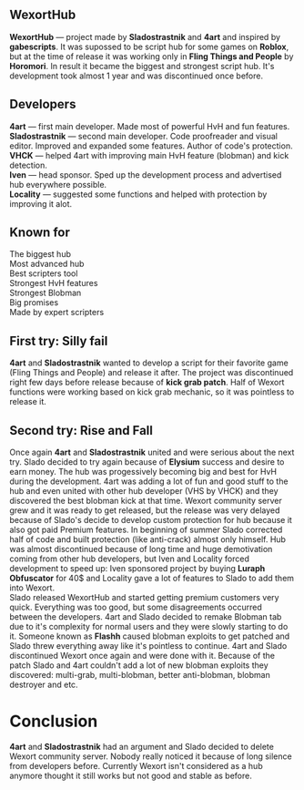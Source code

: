 ## WexortHub
**WexortHub** — project made by **Sladostrastnik** and **4art** and inspired by **gabescripts**. It was supossed to be script hub for some games on **Roblox**, but at the time of release it was working only in **Fling Things and People** by **Horomori**. In result it became the biggest and strongest script hub. It's development took almost 1 year and was discontinued once before.

## Developers
**4art** — first main developer. Made most of powerful HvH and fun features.  
**Sladostrastnik** — second main developer. Code proofreader and visual editor. Improved and expanded some features. Author of code's protection.  
**VHCK** — helped 4art with improving main HvH feature (blobman) and kick detection.  
**Iven** — head sponsor. Sped up the development process and advertised hub everywhere possible.  
**Locality** — suggested some functions and helped with protection by improving it alot.  

## Known for
The biggest hub  
Most advanced hub  
Best scripters tool  
Strongest HvH features  
Strongest Blobman  
Big promises  
Made by expert scripters  

## First try: Silly fail
**4art** and **Sladostrastnik** wanted to develop a script for their favorite game (Fling Things and People) and release it after. The project was discontinued right few days before release because of **kick grab patch**. Half of Wexort functions were working based on kick grab mechanic, so it was pointless to release it.

## Second try: Rise and Fall
Once again **4art** and **Sladostrastnik** united and were serious about the next try. Slado decided to try again because of **Elysium** success and desire to earn money. The hub was progessively becoming big and best for HvH during the development. 4art was adding a lot of fun and good stuff to the hub and even united with other hub developer (VHS by VHCK) and they discovered the best blobman kick at that time. Wexort community server grew and it was ready to get released, but the release was very delayed because of Slado's decide to develop custom protection for hub because it also got paid Premium features. In beginning of summer Slado corrected half of code and built protection (like anti-crack) almost only himself. Hub was almost discontinued because of long time and huge demotivation coming from other hub developers, but Iven and Locality forced development to speed up: Iven sponsored project by buying **Luraph Obfuscator** for 40$ and Locality gave a lot of features to Slado to add them into Wexort.  
Slado released WexortHub and started getting premium customers very quick. Everything was too good, but some disagreements occurred between the developers. 4art and Slado decided to remake Blobman tab due to it's complexity for normal users and they were slowly starting to do it. Someone known as **Flashh** caused blobman exploits to get patched and Slado threw everything away like it's pointless to continue. 4art and Slado discontinued Wexort once again and were done with it. Because of the patch Slado and 4art couldn't add a lot of new blobman exploits they discovered: multi-grab, multi-blobman, better anti-blobman, blobman destroyer and etc.

# Conclusion
**4art** and **Sladostrastnik** had an argument and Slado decided to delete Wexort community server. Nobody really noticed it because of long silence from developers before. Currently Wexort isn't considered as a hub anymore thought it still works but not good and stable as before.
